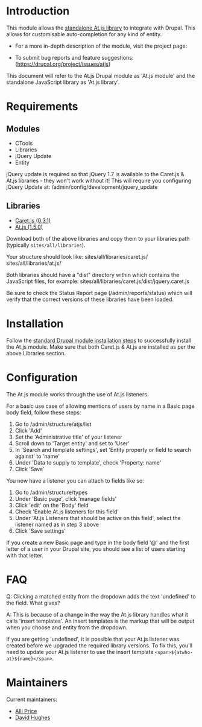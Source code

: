 # Introduction

This module allows the [standalone At.js library](https://github.com/ichord/At.js) to integrate with Drupal. This allows for customisable auto-completion for any kind of entity.

* For a more in-depth description of the module, visit the project page: [](https://drupal.org/project/atjs)

* To submit bug reports and feature suggestions: (https://drupal.org/project/issues/atjs)

This document will refer to the At.js Drupal module as 'At.js module' and the standalone JavaScript library as 'At.js library'.

# Requirements

## Modules

* CTools
* Libraries
* jQuery Update
* Entity

jQuery update is required so that jQuery 1.7 is available to the Caret.js & At.js libraries - they won't work without it! This will require you configuring jQuery Update at: /admin/config/development/jquery_update

## Libraries

* [Caret.js (0.3.1)](https://github.com/ichord/Caret.js/releases/tag/v0.3.1)
* [At.js (1.5.0)](https://github.com/ichord/At.js/releases/tag/v1.5.0)

Download both of the above libraries and copy them to your libraries path (typically `sites/all/libraries`).

Your structure should look like:
sites/all/libraries/caret.js/
sites/all/libraries/at.js/

Both libraries should have a "dist" directory within which contains the JavaScript files, for example:
sites/all/libraries/caret.js/dist/jquery.caret.js

Be sure to check the Status Report page (/admin/reports/status) which will verify that the correct versions of these libraries have been loaded.

# Installation

Follow the [standard Drupal module installation steps](https://www.drupal.org/docs/7/extending-drupal-7/installing-contributed-modules-find-import-enable-configure-drupal-7) to successfully install the At.js module. Make sure that both Caret.js & At.js are installed as per the above Libraries section.

# Configuration

The At.js module works through the use of At.js listeners.

For a basic use case of allowing mentions of users by name in a Basic page body field, follow these steps:

1. Go to /admin/structure/atjs/list
2. Click 'Add'
3. Set the 'Administrative title' of your listener
4. Scroll down to 'Target entity' and set to 'User'
5. In 'Search and template settings', set 'Entity property or field to search against' to 'name'
6. Under 'Data to supply to template', check 'Property: name'
7. Click 'Save'

You now have a listener you can attach to fields like so:

1. Go to /admin/structure/types
2. Under 'Basic page', click 'manage fields'
3. Click 'edit' on the 'Body' field
4. Check 'Enable At.js listeners for this field'
5. Under 'At.js Listeners that should be active on this field', select the listener named as in step 3 above
6. Click 'Save settings'

If you create a new Basic page and type in the body field '@' and the first letter of a user in your Drupal site, you should see a list of users starting with that letter.

# FAQ
Q: Clicking a matched entity from the dropdown adds the text 'undefined' to the field. What gives?

A: This is because of a change in the way the At.js library handles what it calls 'insert templates'. An insert templates is the markup that will be output when you choose and entity from the dropdown.

If you are getting 'undefined', it is possible that your At.js listener was created before we upgraded the required library versions. To fix this, you'll need to update your At.js listener to use the insert template `<span>${atwho-at}${name}</span>`.

# Maintainers

Current maintainers:
* [Alli Price](https://www.drupal.org/u/heylookalive)
* [David Hughes](https://www.drupal.org/u/david.hughes)
